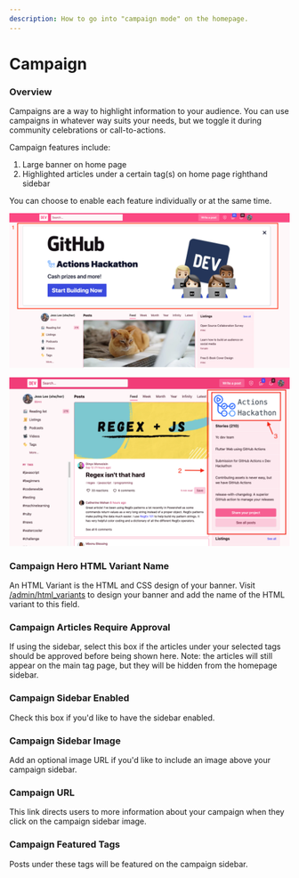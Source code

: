 ```yaml
---
description: How to go into "campaign mode" on the homepage.
---
```


# Campaign

### Overview

Campaigns are a way to highlight information to your audience. You can use campaigns in whatever way suits your needs, but we toggle it during community celebrations or call-to-actions.

Campaign features include:

1. Large banner on home page
2. Highlighted articles under a certain tag\(s\) on home page righthand sidebar

You can choose to enable each feature individually or at the same time.

![1\) Large banner on home page](../../../.gitbook/assets/image-202020-08-13-20at-201.19.09-20pm%20%281%29.png)

![2\) Highlighted Campaign Articles 3\) Campaign Sidebar Image](../../../.gitbook/assets/screen-shot-2020-09-12-at-1.44.30-pm.png)

### Campaign Hero HTML Variant Name

An HTML Variant is the HTML and CSS design of your banner. Visit [/admin/html\_variants](../../html-variants.md) to design your banner and add the name of the HTML variant to this field.

### Campaign Articles Require Approval

If using the sidebar, select this box if the articles under your selected tags should be approved before being shown here. Note: the articles will still appear on the main tag page, but they will be hidden from the homepage sidebar. 

### **Campaign Sidebar Enabled**

Check this box if you'd like to have the sidebar enabled. 

### Campaign Sidebar Image

Add an optional image URL if you'd like to include an image above your campaign sidebar. 

### Campaign URL

This link directs users to more information about your campaign when they click on the campaign sidebar image. 

### Campaign Featured Tags

Posts under these tags will be featured on the campaign sidebar.



